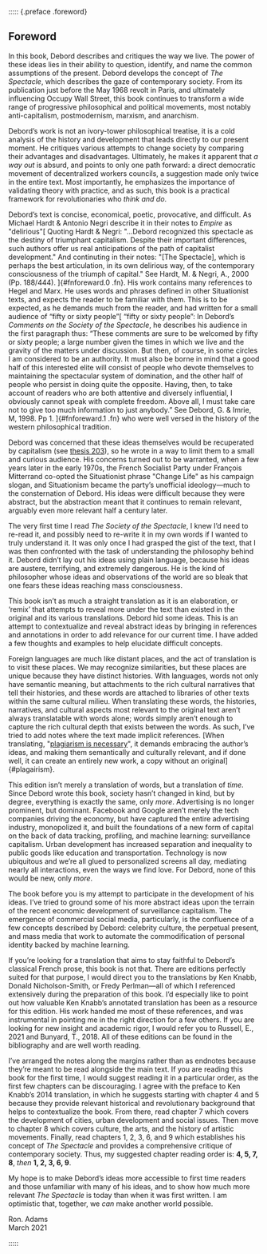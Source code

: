 ::::: {.preface .foreword}

## Foreword

In this book, Debord describes and critiques the way we live. The power of these
ideas lies in their ability to question, identify, and name the common
assumptions of the present. Debord develops the concept of _The Spectacle_,
which describes the gaze of contemporary society. From its publication just
before the May 1968 revolt in Paris, and ultimately influencing Occupy Wall
Street, this book continues to transform a wide range of progressive
philosophical and political movements, most notably anti-capitalism,
postmodernism, marxism, and anarchism.

Debord’s work is not an ivory-tower philosophical treatise, it is a cold
analysis of the history and development that leads directly to our present
moment. He critiques various attempts to change society by comparing their
advantages and disadvantages. Ultimately, he makes it apparent that _a way out_
is absurd, and points to only one path forward: a direct democratic movement of
decentralized workers councils, a suggestion made only twice in the entire text.
Most importantly, he emphasizes the importance of validating theory with
practice, and as such, this book is a practical framework for revolutionaries
who _think and do_.

Debord’s text is concise, economical, poetic, provocative, and difficult. As
Michael Hardt & Antonio Negri describe it in their notes to _Empire_ as
"delirious"[
  Quoting Hardt & Negri: "...Debord recognized this spectacle as the
  destiny of triumphant capitalism. Despite their important differences, such
  authors offer us real anticipations of the path of capitalist development." And
  continuting in their notes: "[The Spectacle], which is perhaps the best
  articulation, in its own delirious way, of the contemporary consciousness of the
  triumph of capital." See Hardt, M. & Negri, A., 2000 (Pp. 188/444).
]{#fnforeward.0 .fn}. His work contains many references to Hegel and Marx. He
uses words and phrases defined in other Situationist texts, and expects the
reader to be familiar with them. This is to be expected, as he demands much from
the reader, and had written for a small audience of “fifty or sixty people”[
  “fifty or sixty people”: In Debord’s _Comments on the Society of the Spectacle_,
  he describes his audience in the first paragraph thus: “These comments are sure
  to be welcomed by fifty or sixty people; a large number given the times in which
  we live and the gravity of the matters under discussion. But then, of course, in
  some circles I am considered to be an authority. It must also be borne in mind
  that a good half of this interested elite will consist of people who devote
  themselves to maintaining the spectacular system of domination, and the other
  half of people who persist in doing quite the opposite. Having, then, to take
  account of readers who are both attentive and diversely influential, I obviously
  cannot speak with complete freedom. Above all, I must take care not to give too
  much information to just anybody.” See Debord, G. & Imrie, M, 1998. Pp 1.
]{#fnforeward.1 .fn} who were well versed in the history of the western
philosophical tradition.

Debord was concerned that these ideas themselves would be recuperated by
capitalism (see [thesis 203](#ref203.1)), so he wrote in a way to limit them to
a small and curious audience.
His concerns turned out to be warranted, when a few years later in the early
1970s, the French Socialist Party under François Mitterrand co-opted the
Situationist phrase "Change Life" as his campaign slogan, and Situationism
became the party’s unofficial ideology—much to the consternation of Debord. His
ideas were difficult because they were abstract, but the abstraction meant that
it continues to remain relevant, arguably even more relevant half a century
later.

The very first time I read _The Society of the Spectacle_, I knew I’d need to
re-read it, and possibly need to re-write it in my own words if I wanted to
truly understand it. It was only once I had grasped the gist of the text, that I
was then confronted with the task of understanding the philosophy behind it.
Debord didn’t lay out his ideas using plain language, because his ideas are
austere, terrifying, and extremely dangerous. He is the kind of philosopher
whose ideas and observations of the world are so bleak that one fears these
ideas reaching mass consciousness.

This book isn’t as much a straight translation as it is an elaboration, or
‘remix’ that attempts to reveal more under the text than existed in the original
and its various translations. Debord hid some ideas. This is an attempt to
contextualize and reveal abstract ideas by bringing in references and
annotations in order to add relevance for our current time. I have added a few
thoughts and examples to help elucidate difficult concepts.

Foreign languages are much like distant places, and the act of translation is to
visit these places. We may recognize similarities, but these places are unique
because they have distinct histories. With languages, words not only have
semantic meaning, but attachments to the rich cultural narratives that tell
their histories, and these words are attached to libraries of other texts within
the same cultural milieu. When translating these words, the histories,
narratives, and cultural aspects most relevant to the original text aren’t
always translatable with words alone; words simply aren’t enough to capture the
rich cultural depth that exists between the words. As such, I’ve tried to add
notes where the text made implicit references. [When translating,
"[plagiarism is necessary](#ref207.1)", it demands embracing the author’s ideas,
and making them semantically and culturally relevant, and if done well, it can
create an entirely new work, a copy without an original]{#plagairism}.

This edition isn’t merely a translation of words, but a translation of _time_.
Since Debord wrote this book, society hasn’t changed in kind, but by degree,
everything is exactly the same, only _more_. Advertising is no longer prominent,
but dominant. Facebook and Google aren’t merely the tech companies driving the
economy, but have captured the entire advertising industry, monopolized it, and
built the foundations of a new form of capital on the back of data tracking,
profiling, and machine learning: surveillance capitalism. Urban development has
increased separation and inequality to public goods like education and
transportation. Technology is now ubiquitous and we’re all glued to personalized
screens all day, mediating nearly all interactions, even the ways we find love.
For Debord, none of this would be new, only _more_.

The book before you is my attempt to participate in the development of his
ideas. I’ve tried to ground some of his more abstract ideas upon the terrain of
the recent economic development of surveillance capitalism. The emergence of
commercial social media, particularly, is the confluence of a few concepts
described by Debord: celebrity culture, the perpetual present, and mass media
that work to automate the commodification of personal identity backed by machine
learning.

If you’re looking for a translation that aims to stay faithful to Debord’s
classical French prose, this book is not that. There are editions perfectly
suited for that purpose, I would direct you to the translations by Ken Knabb,
Donald Nicholson-Smith, or Fredy Perlman—all of which I referenced extensively
during the preparation of this book. I’d especially like to point out how
valuable Ken Knabb’s annotated translation has been as a resource for this
edition. His work handed me most of these references, and was instrumental in
pointing me in the right direction for a few others. If you are looking for new
insight and academic rigor, I would refer you to Russell, E., 2021 and Bunyard,
T., 2018. All of these editions can be found in the bibliography and are well
worth reading.

I’ve arranged the notes along the margins rather than as endnotes because
they’re meant to be read alongside the main text. If you are reading this book
for the first time, I would suggest
reading it in a particular order, as the first few chapters can be discouraging.
I agree with the preface to Ken Knabb’s 2014 translation, in which he suggests
starting with chapter 4 and 5 because they provide relevant historical and
revolutionary background that helps to contextualize the book. From there, read
chapter 7 which covers the development of cities, urban development and social
issues. Then move to chapter 8 which covers culture, the arts, and the history
of artistic movements. Finally, read chapters 1, 2, 3, 6, and 9 which
establishes his concept of _The Spectacle_ and provides a comprehensive critique
of contemporary society. Thus, my suggested chapter reading order is: **4, 5, 7,
8**, _then_ **1, 2, 3, 6, 9**.

My hope is to make Debord’s ideas more accessible to first time readers and
those unfamiliar with many of his ideas, and to
show how much more relevant _The Spectacle_ is today than when it was first
written. I am optimistic that, together, we _can_ make another world possible.

Ron. Adams\
March 2021

:::::

